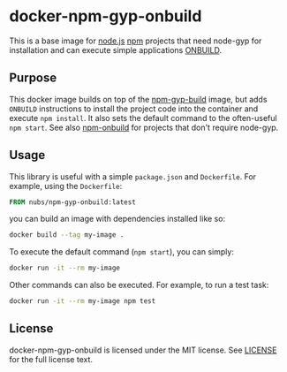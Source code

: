 # docker-npm-gyp-onbuild
This is a base image for [node.js][node.js] [npm][npm] projects that need
node-gyp for installation and can execute simple applications
[ONBUILD][ONBUILD].

## Purpose
This docker image builds on top of the [npm-gyp-build][npm-gyp-build] image,
but adds `ONBUILD` instructions to install the project code into the container
and execute `npm install`.  It also sets the default command to the
often-useful `npm start`.  See also [npm-onbuild][npm-onbuild] for projects that don't require node-gyp.

## Usage
This library is useful with a simple `package.json` and `Dockerfile`.
For example, using the `Dockerfile`:

```dockerfile
FROM nubs/npm-gyp-onbuild:latest
```

you can build an image with dependencies installed like so:

```bash
docker build --tag my-image .
```

To execute the default command (`npm start`), you can simply:

```bash
docker run -it --rm my-image
```

Other commands can also be executed.  For example, to run a test task:

```bash
docker run -it --rm my-image npm test
```

## License
docker-npm-gyp-onbuild is licensed under the MIT license.  See [LICENSE] for
the full license text.

[node.js]: http://nodejs.org/
[npm]: https://www.npmjs.org/
[ONBUILD]: https://docs.docker.com/reference/builder/#onbuild
[npm-gyp-build]: https://github.com/nubs/docker-npm-gyp-build
[npm-onbuild]: https://github.com/nubs/docker-npm-onbuild
[LICENSE]: https://github.com/nubs/docker-npm-gyp-onbuild/blob/master/LICENSE
